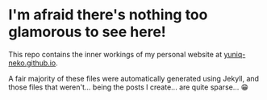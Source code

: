# I'm afraid there's nothing too glamorous to see here!

This repo contains the inner workings of my personal website at [yuniq-neko.github.io](https://yuniq-neko.github.io/).

A fair majority of these files were automatically generated using Jekyll, and those files that weren't... being the posts I create... are quite sparse... 😁

